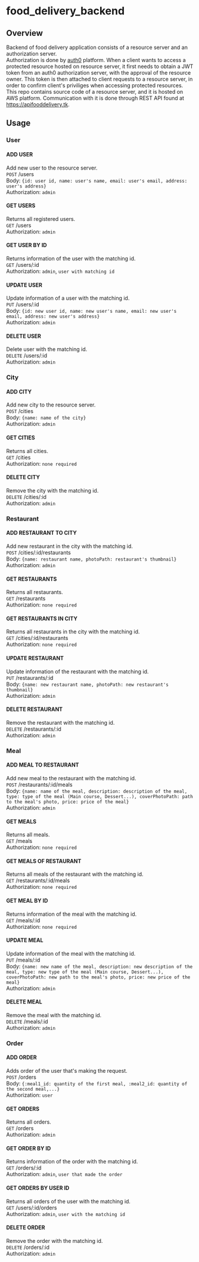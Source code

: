 # food_delivery_backend

## Overview

Backend of food delivery application consists of a resource server and an authorization server.\
Authorization is done by [auth0](https://auth0.com) platform. When a client wants to access a protected resource hosted on resource server, it first needs to obtain a JWT token from an auth0 authorization server, with the approval of the resource owner. This token is then attached to client requests to a resource server, in order to confirm client's priviliges when accessing protected resources.\
This repo contains source code of a resource server, and it is hosted on AWS platform. Communication with it is done through REST API found at https://apifooddelivery.tk.

## Usage

### User

#### ADD USER
Add new user to the resource server.\
`POST` /users\
Body: `{id: user id, name: user's name, email: user's email, address: user's address}`\
Authorization: `admin`

#### GET USERS
Returns all registered users.\
`GET` /users\
Authorization: `admin`

#### GET USER BY ID
Returns information of the user with the matching id.\
`GET` /users/:id\
Authorization: `admin`, `user with matching id`

#### UPDATE USER
Update information of a user with the matching id.\
`PUT` /users/:id\
Body: `{id: new user id, name: new user's name, email: new user's email, address: new user's address}`\
Authorization: `admin`

#### DELETE USER
Delete user with the matching id.\
`DELETE` /users/:id\
Authorization: `admin`

### City

#### ADD CITY
Add new city to the resource server.\
`POST` /cities\
Body: `{name: name of the city}`\
Authorization: `admin`

#### GET CITIES
Returns all cities.\
`GET` /cities\
Authorization: `none required`

#### DELETE CITY
Remove the city with the matching id.\
`DELETE` /cities/:id\
Authorization: `admin`

### Restaurant

#### ADD RESTAURANT TO CITY
Add new restaurant in the city with the matching id.\
`POST` /cities/:id/restaurants\
Body: `{name: restaurant name, photoPath: restaurant's thumbnail}`\
Authorization: `admin`

#### GET RESTAURANTS
Returns all restaurants.\
`GET` /restaurants\
Authorization: `none required`

#### GET RESTAURANTS IN CITY
Returns all restaurants in the city with the matching id.\
`GET` /cities/:id/restaurants\
Authorization: `none required`

#### UPDATE RESTAURANT
Update information of the restaurant with the matching id.\
`PUT` /restaurants/:id\
Body: `{name: new restaurant name, photoPath: new restaurant's thumbnail}`\
Authorization: `admin`

#### DELETE RESTAURANT
Remove the restaurant with the matching id.\
`DELETE` /restaurants/:id\
Authorization: `admin`

### Meal

#### ADD MEAL TO RESTAURANT
Add new meal to the restaurant with the matching id.\
`POST` /restaurants/:id/meals\
Body: `{name: name of the meal, description: description of the meal, type: type of the meal (Main course, Dessert...), coverPhotoPath: path to the meal's photo, price: price of the meal}`\
Authorization: `admin`

#### GET MEALS
Returns all meals.\
`GET` /meals\
Authorization: `none required`

#### GET MEALS OF RESTAURANT
Returns all meals of the restaurant with the matching id.\
`GET` /restaurants/:id/meals\
Authorization: `none required`

#### GET MEAL BY ID
Returns information of the meal with the matching id.\
`GET` /meals/:id\
Authorization: `none required`

#### UPDATE MEAL
Update information of the meal with the matching id.\
`PUT` /meals/:id\
Body: `{name: new name of the meal, description: new description of the meal, type: new type of the meal (Main course, Dessert...), coverPhotoPath: new path to the meal's photo, price: new price of the meal}`\
Authorization: `admin`

#### DELETE MEAL
Remove the meal with the matching id.\
`DELETE` /meals/:id\
Authorization: `admin`

### Order

#### ADD ORDER
Adds order of the user that's making the request.\
`POST` /orders\
Body: `{:meal1_id: quantity of the first meal, :meal2_id: quantity of the second meal,...}`\
Authorization: `user`

#### GET ORDERS
Returns all orders.\
`GET` /orders\
Authorization: `admin`

#### GET ORDER BY ID
Returns information of the order with the matching id.\
`GET` /orders/:id\
Authorization: `admin`, `user that made the order`

#### GET ORDERS BY USER ID
Returns all orders of the user with the matching id.\
`GET` /users/:id/orders\
Authorization: `admin`, `user with the matching id`

#### DELETE ORDER
Remove the order with the matching id.\
`DELETE` /orders/:id\
Authorization: `admin`
